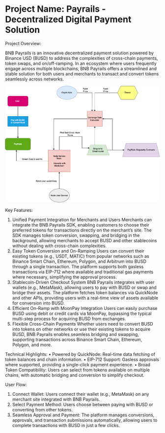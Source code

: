 # Project Name: Payrails - Decentralized Digital Payment Solution

Project Overview:

BNB Payrails is an innovative decentralized payment solution powered by Binance USD (BUSD) to address the complexities of cross-chain payments, token swaps, and on/off-ramping. In an ecosystem where users frequently engage across multiple blockchains, BNB Payrails offers a streamlined and stable solution for both users and merchants to transact and convert tokens seamlessly across networks.

![](./payRails.png)

Key Features:
 1. Unified Payment Integration for Merchants and Users
Merchants can integrate the BNB Payrails SDK, enabling customers to choose their preferred tokens for transactions directly on the merchant’s site. The SDK manages token conversion, swapping, and bridging in the background, allowing merchants to accept BUSD and other stablecoins without dealing with cross-chain complexities.
 2. Easy Token Conversion and On-Ramping
Users can convert their existing tokens (e.g., USDT, MATIC) from popular networks such as Binance Smart Chain, Ethereum, Polygon, and Arbitrum into BUSD through a single transaction. The platform supports both gasless transactions via EIP-712 where available and traditional gas payments where necessary, simplifying the approval process.
 3. Stablecoin-Driven Checkout System
BNB Payrails integrates with user wallets (e.g., MetaMask), allowing users to pay with BUSD or swap and bridge their assets. The platform fetches token balances via QuickNode and other APIs, providing users with a real-time view of assets available for conversion into BUSD.
 4. Efficient On-Ramp with MoonPay Integration
Users can easily purchase BUSD using debit or credit cards via MoonPay, bypassing the typical multi-step process for acquiring BUSD from exchanges.
 5. Flexible Cross-Chain Payments
Whether users need to convert BUSD into tokens on other networks or use their existing tokens to acquire BUSD, BNB Payrails enables seamless bridging and swapping, supporting transactions across Binance Smart Chain, Ethereum, Polygon, and more.

Technical Highlights:
 • Powered by QuickNode: Real-time data fetching of token balances and chain information.
 • EIP-712 Support: Gasless approvals where supported, providing a single-click payment experience.
 • Broad Token Compatibility: Users can select from tokens available on multiple chains, with automatic bridging and conversion to simplify checkout.

User Flow:
 1. Connect Wallet: Users connect their wallet (e.g., MetaMask) on any merchant site integrated with BNB Payrails.
 2. Select Payment Method: Users choose between paying with BUSD or converting from other tokens.
 3. Seamless Approval and Payment: The platform manages conversions, approvals, and transaction submissions automatically, allowing users to complete transactions with BUSD in just a few clicks.